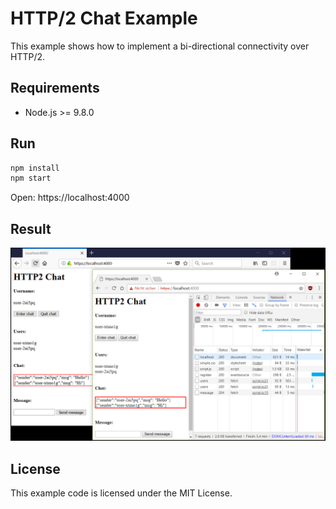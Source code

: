 # HTTP/2 Chat Example

This example shows how to implement a bi-directional connectivity over HTTP/2.

## Requirements
- Node.js >= 9.8.0

## Run

```sh
npm install
npm start
```

Open: https://localhost:4000

## Result

![HTTP/2 chat](/screenshot.png)


## License

This example code is licensed under the MIT License.